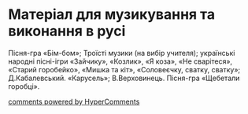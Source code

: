 <div id="hypercomments_widget" class="js-hypercomments-widget invisible"></div>

# Матеріал для музикування та виконання в русі

Пісня-гра «Бім-бом»; Троїсті музики (на вибір учителя);  українські народні пісні-ігри «Зайчику», «Козлик», «Я коза», «Не сварітеся», «Старий горобейко», «Мишка та кіт», «Соловеєчку, сватку, сватку»; Д.Кабалевський. «Карусель»; В.Верховинець. Пісня-гра «Щебетали горобці».

<div class="js-hypercomments-container">
    <a href="http://hypercomments.com" class="hc-link" title="comments widget">comments powered by HyperComments</a>
</div>
